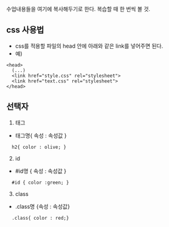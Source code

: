 수업내용들을 여기에 복사해두기로 한다. 
복습할 때 한 번씩 볼 것.


## css 사용법
- css를 적용할 파일의 head 안에 아래와 같은 link를 넣어주면 된다. 
- 예)
```
<head>
  (...)
  <link href="style.css" rel="stylesheet">
  <link href="text.css" rel="stylesheet">
</head>
```

## 선택자
1) 태그 
- 태그명{ 속성 : 속성값 } 
```
  h2{ color : olive; } 
```
2) id
- #id명 { 속성 : 속성값 } 
```
  #id { color :green; } 
```
3) class
- .class명 {속성 : 속성값} 
```
  .class{ color : red;}
```
